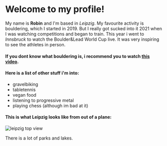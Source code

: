 # Welcome to my profile!

My name is **Robin** and I'm based in *Leipzig*. 
My favourite activity is bouldering, which I started in 2019. But I really got sucked into it 2021 when I was watching competitions and began to train. This year i went to *Innsbruck* to watch the Boulder&Lead World Cup live. It was very inspiring to see the athletes in person.

#### If you dont know what bouldering is, i recommend you to watch [this video](https://www.youtube.com/watch?v=u8F11DGPggs). ####

#### Here is a list of other stuff i'm into: ####
- gravelbiking
- tabletennis
- vegan food
- listening to progressive metal
- playing chess (although im bad at it)

#### This is what Leipzig looks like from out of a plane: ####
![leipzig top view](https://i.prcdn.co/img?regionKey=OKg3F1pcluwZ2BGDU3P2ig%3d%3d)

There is a lot of parks and lakes.
